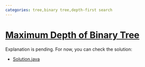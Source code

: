 ```yaml
---
categories: tree,binary tree,depth-first search
---
```


# [Maximum Depth of Binary Tree](https://leetcode.com/problems/maximum-depth-of-binary-tree/)

Explanation is pending. For now, you can check the solution:

- [Solution.java](./Solution.java)
